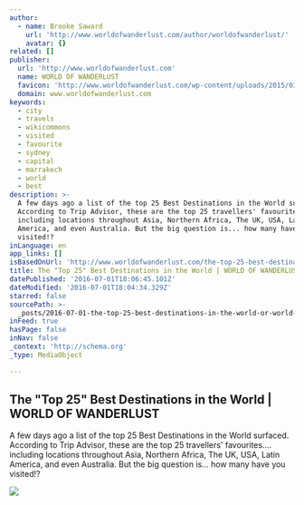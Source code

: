 ```yaml
---
author:
  - name: Brooke Saward
    url: 'http://www.worldofwanderlust.com/author/worldofwanderlust/'
    avatar: {}
related: []
publisher:
  url: 'http://www.worldofwanderlust.com'
  name: WORLD OF WANDERLUST
  favicon: 'http://www.worldofwanderlust.com/wp-content/uploads/2015/03/W-LOGO.png'
  domain: www.worldofwanderlust.com
keywords:
  - city
  - travels
  - wikicommons
  - visited
  - favourite
  - sydney
  - capital
  - marrakech
  - world
  - best
description: >-
  A few days ago a list of the top 25 Best Destinations in the World surfaced.
  According to Trip Advisor, these are the top 25 travellers' favourites....
  including locations throughout Asia, Northern Africa, The UK, USA, Latin
  America, and even Australia. But the big question is... how many have you
  visited!?
inLanguage: en
app_links: []
isBasedOnUrl: 'http://www.worldofwanderlust.com/the-top-25-best-destinations-in-the-world/'
title: The "Top 25" Best Destinations in the World | WORLD OF WANDERLUST
datePublished: '2016-07-01T18:06:45.101Z'
dateModified: '2016-07-01T18:04:34.329Z'
starred: false
sourcePath: >-
  _posts/2016-07-01-the-top-25-best-destinations-in-the-world-or-world-of-wande.md
inFeed: true
hasPage: false
inNav: false
_context: 'http://schema.org'
_type: MediaObject

---
```

<article style=""><h1>The "Top 25" Best Destinations in the World | WORLD OF WANDERLUST</h1><p>A few days ago a list of the top 25 Best Destinations in the World surfaced. According to Trip Advisor, these are the top 25 travellers' favourites.... including locations throughout Asia, Northern Africa, The UK, USA, Latin America, and even Australia. But the big question is... how many have you visited!?</p><img src="http://www.worldofwanderlust.com/wp-content/uploads/2015/06/TOP25.png" /></article>